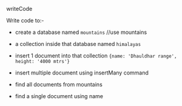 writeCode

Write code to:-

- create a database named `mountains`
  //use mountains
- a collection inside that database named `himalayas`

- insert 1 document into that collection `{name: 'Dhauldhar range', height: '4000 mtrs'}`

- insert multiple document using insertMany command
- find all documents from mountains
- find a single document using name

